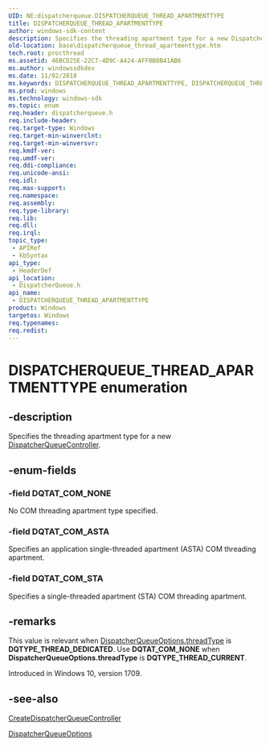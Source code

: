 ```yaml
---
UID: NE:dispatcherqueue.DISPATCHERQUEUE_THREAD_APARTMENTTYPE
title: DISPATCHERQUEUE_THREAD_APARTMENTTYPE
author: windows-sdk-content
description: Specifies the threading apartment type for a new DispatcherQueueController.
old-location: base\dispatcherqueue_thread_apartmenttype.htm
tech.root: procthread
ms.assetid: 46BCD25E-22C7-4D9C-A424-AFF0B0B41AB6
ms.author: windowssdkdev
ms.date: 11/02/2018
ms.keywords: DISPATCHERQUEUE_THREAD_APARTMENTTYPE, DISPATCHERQUEUE_THREAD_APARTMENTTYPE enumeration, DQTAT_COM_ASTA, DQTAT_COM_NONE, DQTAT_COM_STA, base.dispatcherqueue_thread_apartmenttype, dispatcherqueue/DISPATCHERQUEUE_THREAD_APARTMENTTYPE, dispatcherqueue/DQTAT_COM_ASTA, dispatcherqueue/DQTAT_COM_NONE, dispatcherqueue/DQTAT_COM_STA
ms.prod: windows
ms.technology: windows-sdk
ms.topic: enum
req.header: dispatcherqueue.h
req.include-header: 
req.target-type: Windows
req.target-min-winverclnt: 
req.target-min-winversvr: 
req.kmdf-ver: 
req.umdf-ver: 
req.ddi-compliance: 
req.unicode-ansi: 
req.idl: 
req.max-support: 
req.namespace: 
req.assembly: 
req.type-library: 
req.lib: 
req.dll: 
req.irql: 
topic_type:
 - APIRef
 - kbSyntax
api_type:
 - HeaderDef
api_location:
 - DispatcherQueue.h
api_name:
 - DISPATCHERQUEUE_THREAD_APARTMENTTYPE
product: Windows
targetos: Windows
req.typenames: 
req.redist: 
---
```


# DISPATCHERQUEUE_THREAD_APARTMENTTYPE enumeration


## -description


Specifies the threading apartment type for a new <a href="https://docs.microsoft.com/uwp/api/windows.system.dispatcherqueuecontroller">DispatcherQueueController</a>.


## -enum-fields




### -field DQTAT_COM_NONE

No COM threading apartment type specified.


### -field DQTAT_COM_ASTA

Specifies an application single-threaded apartment (ASTA) COM threading apartment.


### -field DQTAT_COM_STA

Specifies a single-threaded apartment (STA) COM threading apartment.


## -remarks



This value is relevant when <a href="https://msdn.microsoft.com/F9AF7DDE-13EB-43DB-BAD5-61A6ABD9307D">DispatcherQueueOptions.threadType</a> is  <b>DQTYPE_THREAD_DEDICATED</b>. Use <b>DQTAT_COM_NONE</b> when <b>DispatcherQueueOptions.threadType</b> is <b>DQTYPE_THREAD_CURRENT</b>.

Introduced in Windows 10, version 1709.




## -see-also




<a href="https://msdn.microsoft.com/750097BB-C4D1-4579-9353-582124D5CE3B">CreateDispatcherQueueController</a>



<a href="https://msdn.microsoft.com/F9AF7DDE-13EB-43DB-BAD5-61A6ABD9307D">DispatcherQueueOptions</a>
 

 

